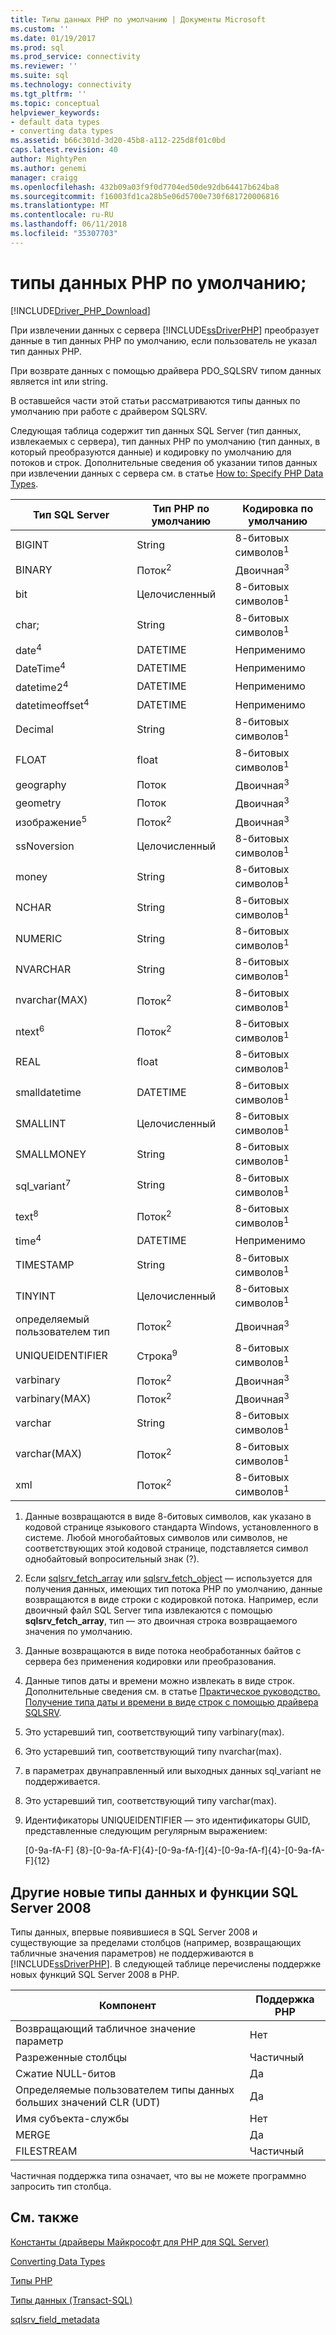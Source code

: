 ```yaml
---
title: Типы данных PHP по умолчанию | Документы Microsoft
ms.custom: ''
ms.date: 01/19/2017
ms.prod: sql
ms.prod_service: connectivity
ms.reviewer: ''
ms.suite: sql
ms.technology: connectivity
ms.tgt_pltfrm: ''
ms.topic: conceptual
helpviewer_keywords:
- default data types
- converting data types
ms.assetid: b66c301d-3d20-45b8-a112-225d8f01c0bd
caps.latest.revision: 40
author: MightyPen
ms.author: genemi
manager: craigg
ms.openlocfilehash: 432b09a03f9f0d7704ed50de92db64417b624ba8
ms.sourcegitcommit: f16003fd1ca28b5e06d5700e730f681720006816
ms.translationtype: MT
ms.contentlocale: ru-RU
ms.lasthandoff: 06/11/2018
ms.locfileid: "35307703"
---
```

# <a name="default-php-data-types"></a>типы данных PHP по умолчанию;
[!INCLUDE[Driver_PHP_Download](../../includes/driver_php_download.md)]

При извлечении данных с сервера [!INCLUDE[ssDriverPHP](../../includes/ssdriverphp_md.md)] преобразует данные в тип данных PHP по умолчанию, если пользователь не указал тип данных PHP.  
  
При возврате данных с помощью драйвера PDO_SQLSRV типом данных является int или string.  
  
В оставшейся части этой статьи рассматриваются типы данных по умолчанию при работе с драйвером SQLSRV.  
  
Следующая таблица содержит тип данных SQL Server (тип данных, извлекаемых с сервера), тип данных PHP по умолчанию (тип данных, в который преобразуются данные) и кодировку по умолчанию для потоков и строк. Дополнительные сведения об указании типов данных при извлечении данных с сервера см. в статье [How to: Specify PHP Data Types](../../connect/php/how-to-specify-php-data-types.md).  
  
|Тип SQL Server|Тип PHP по умолчанию|Кодировка по умолчанию|  
|-------------------|--------------------|--------------------|  
|BIGINT|String|8-битовых символов<sup>1</sup>|  
|BINARY|Поток<sup>2</sup>|Двоичная<sup>3</sup>|  
|bit|Целочисленный|8-битовых символов<sup>1</sup>|  
|char;|String|8-битовых символов<sup>1</sup>|  
|date<sup>4</sup>|DATETIME|Неприменимо|  
|DateTime<sup>4</sup>|DATETIME|Неприменимо|  
|datetime2<sup>4</sup>|DATETIME|Неприменимо|  
|datetimeoffset<sup>4</sup>|DATETIME|Неприменимо|  
|Decimal|String|8-битовых символов<sup>1</sup>|  
|FLOAT|float|8-битовых символов<sup>1</sup>|  
|geography|Поток|Двоичная<sup>3</sup>|  
|geometry|Поток|Двоичная<sup>3</sup>|  
|изображение<sup>5</sup>|Поток<sup>2</sup>|Двоичная<sup>3</sup>|  
|ssNoversion|Целочисленный|8-битовых символов<sup>1</sup>|  
|money|String|8-битовых символов<sup>1</sup>|  
|NCHAR|String|8-битовых символов<sup>1</sup>|  
|NUMERIC|String|8-битовых символов<sup>1</sup>|  
|NVARCHAR|String|8-битовых символов<sup>1</sup>|  
|nvarchar(MAX)|Поток<sup>2</sup>|8-битовых символов<sup>1</sup>|  
|ntext<sup>6</sup>|Поток<sup>2</sup>|8-битовых символов<sup>1</sup>|  
|REAL|float|8-битовых символов<sup>1</sup>|  
|smalldatetime|DATETIME|8-битовых символов<sup>1</sup>|  
|SMALLINT|Целочисленный|8-битовых символов<sup>1</sup>|  
|SMALLMONEY|String|8-битовых символов<sup>1</sup>|  
|sql_variant<sup>7</sup>|String|8-битовых символов<sup>1</sup>|  
|text<sup>8</sup>|Поток<sup>2</sup>|8-битовых символов<sup>1</sup>|  
|time<sup>4</sup>|DATETIME|Неприменимо|  
|TIMESTAMP|String|8-битовых символов<sup>1</sup>|  
|TINYINT|Целочисленный|8-битовых символов<sup>1</sup>|  
|определяемый пользователем тип|Поток<sup>2</sup>|Двоичная<sup>3</sup>|  
|UNIQUEIDENTIFIER|Строка<sup>9</sup>|8-битовых символов<sup>1</sup>|  
|varbinary|Поток<sup>2</sup>|Двоичная<sup>3</sup>|  
|varbinary(MAX)|Поток<sup>2</sup>|Двоичная<sup>3</sup>|  
|varchar|String|8-битовых символов<sup>1</sup>|  
|varchar(MAX)|Поток<sup>2</sup>|8-битовых символов<sup>1</sup>|
|xml|Поток<sup>2</sup>|8-битовых символов<sup>1</sup>|  
  

1.  Данные возвращаются в виде 8-битовых символов, как указано в кодовой странице языкового стандарта Windows, установленного в системе. Любой многобайтовых символов или символов, не соответствующих этой кодовой странице, подставляется символ однобайтовый вопросительный знак (?).  
  
2.  Если [sqlsrv_fetch_array](../../connect/php/sqlsrv-fetch-array.md) или [sqlsrv_fetch_object](../../connect/php/sqlsrv-fetch-object.md) — используется для получения данных, имеющих тип потока PHP по умолчанию, данные возвращаются в виде строки с кодировкой потока. Например, если двоичный файл SQL Server типа извлекаются с помощью **sqlsrv_fetch_array**, тип — это двоичная строка возвращаемого значения по умолчанию.  
  
3.  Данные возвращаются в виде потока необработанных байтов с сервера без применения кодировки или преобразования.  

4.  Данные типов даты и времени можно извлекать в виде строк. Дополнительные сведения см. в статье [Практическое руководство. Получение типа даты и времени в виде строк с помощью драйвера SQLSRV](../../connect/php/how-to-retrieve-date-and-time-type-as-strings-using-the-sqlsrv-driver.md).  

5.  Это устаревший тип, соответствующий типу varbinary(max).

6. Это устаревший тип, соответствующий типу nvarchar(max).

7.  в параметрах двунаправленный или выходных данных sql_variant не поддерживается.

8.  Это устаревший тип, соответствующий типу varchar(max).  
  
9.  Идентификаторы UNIQUEIDENTIFIER — это идентификаторы GUID, представленные следующим регулярным выражением:  
  
    [0-9a-fA-F] {8}-[0-9a-fA-F]{4}-[0-9a-fA-f]{4}-[0-9a-fA-f]{4}-[0-9a-fA-F]{12}  
 
 
## <a name="other-new-sql-server-2008-data-types-and-features"></a>Другие новые типы данных и функции SQL Server 2008  
Типы данных, впервые появившиеся в SQL Server 2008 и существующие за пределами столбцов (например, возвращающих табличные значения параметров) не поддерживаются в [!INCLUDE[ssDriverPHP](../../includes/ssdriverphp_md.md)]. В следующей таблице перечислены поддержке новых функций SQL Server 2008 в PHP.  
  
|Компонент|Поддержка PHP|  
|-----------|---------------|  
|Возвращающий табличное значение параметр|Нет|  
|Разреженные столбцы|Частичный|  
|Сжатие NULL-битов|Да|  
|Определяемые пользователем типы данных больших значений CLR (UDT)|Да|  
|Имя субъекта-службы|Нет|  
|MERGE|Да|  
|FILESTREAM|Частичный|  
  
Частичная поддержка типа означает, что вы не можете программно запросить тип столбца.  
  
## <a name="see-also"></a>См. также  
[Константы (драйверы Майкрософт для PHP для SQL Server)](../../connect/php/constants-microsoft-drivers-for-php-for-sql-server.md)

[Converting Data Types](../../connect/php/converting-data-types.md)

[Типы PHP](http://php.net/manual/en/language.types.php)

[Типы данных (Transact-SQL)](../../t-sql/data-types/data-types-transact-sql.md)

[sqlsrv_field_metadata](../../connect/php/sqlsrv-field-metadata.md)  
  
